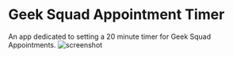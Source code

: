 # Geek Squad Appointment Timer

An app dedicated to setting a 20 minute timer for Geek Squad Appointments.
![screenshot](https://user-images.githubusercontent.com/37220586/160037582-71b46f82-aa7c-47cf-a42a-5e4bb72705c4.png)
